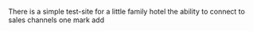 There is a simple test-site for a little family hotel
the ability to connect to sales channels
one mark add
